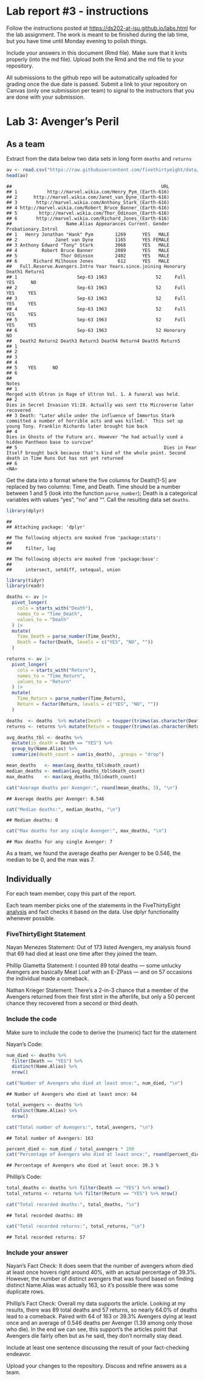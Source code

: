 
<!-- README.md is generated from README.Rmd. Please edit the README.Rmd file -->

# Lab report \#3 - instructions

Follow the instructions posted at
<https://ds202-at-isu.github.io/labs.html> for the lab assignment. The
work is meant to be finished during the lab time, but you have time
until Monday evening to polish things.

Include your answers in this document (Rmd file). Make sure that it
knits properly (into the md file). Upload both the Rmd and the md file
to your repository.

All submissions to the github repo will be automatically uploaded for
grading once the due date is passed. Submit a link to your repository on
Canvas (only one submission per team) to signal to the instructors that
you are done with your submission.

# Lab 3: Avenger’s Peril

## As a team

Extract from the data below two data sets in long form `deaths` and
`returns`

``` r
av <- read.csv("https://raw.githubusercontent.com/fivethirtyeight/data/master/avengers/avengers.csv", stringsAsFactors = FALSE)
head(av)
```

    ##                                                       URL
    ## 1           http://marvel.wikia.com/Henry_Pym_(Earth-616)
    ## 2      http://marvel.wikia.com/Janet_van_Dyne_(Earth-616)
    ## 3       http://marvel.wikia.com/Anthony_Stark_(Earth-616)
    ## 4 http://marvel.wikia.com/Robert_Bruce_Banner_(Earth-616)
    ## 5        http://marvel.wikia.com/Thor_Odinson_(Earth-616)
    ## 6       http://marvel.wikia.com/Richard_Jones_(Earth-616)
    ##                    Name.Alias Appearances Current. Gender Probationary.Introl
    ## 1   Henry Jonathan "Hank" Pym        1269      YES   MALE                    
    ## 2              Janet van Dyne        1165      YES FEMALE                    
    ## 3 Anthony Edward "Tony" Stark        3068      YES   MALE                    
    ## 4         Robert Bruce Banner        2089      YES   MALE                    
    ## 5                Thor Odinson        2402      YES   MALE                    
    ## 6      Richard Milhouse Jones         612      YES   MALE                    
    ##   Full.Reserve.Avengers.Intro Year Years.since.joining Honorary Death1 Return1
    ## 1                      Sep-63 1963                  52     Full    YES      NO
    ## 2                      Sep-63 1963                  52     Full    YES     YES
    ## 3                      Sep-63 1963                  52     Full    YES     YES
    ## 4                      Sep-63 1963                  52     Full    YES     YES
    ## 5                      Sep-63 1963                  52     Full    YES     YES
    ## 6                      Sep-63 1963                  52 Honorary     NO        
    ##   Death2 Return2 Death3 Return3 Death4 Return4 Death5 Return5
    ## 1                                                            
    ## 2                                                            
    ## 3                                                            
    ## 4                                                            
    ## 5    YES      NO                                             
    ## 6                                                            
    ##                                                                                                                                                                              Notes
    ## 1                                                                                                                Merged with Ultron in Rage of Ultron Vol. 1. A funeral was held. 
    ## 2                                                                                                  Dies in Secret Invasion V1:I8. Actually was sent tto Microverse later recovered
    ## 3 Death: "Later while under the influence of Immortus Stark committed a number of horrible acts and was killed.'  This set up young Tony. Franklin Richards later brought him back
    ## 4                                                                               Dies in Ghosts of the Future arc. However "he had actually used a hidden Pantheon base to survive"
    ## 5                                                      Dies in Fear Itself brought back because that's kind of the whole point. Second death in Time Runs Out has not yet returned
    ## 6                                                                                                                                                                             <NA>

Get the data into a format where the five columns for Death\[1-5\] are
replaced by two columns: Time, and Death. Time should be a number
between 1 and 5 (look into the function `parse_number`); Death is a
categorical variables with values “yes”, “no” and ““. Call the resulting
data set `deaths`.

``` r
library(dplyr)
```

    ## 
    ## Attaching package: 'dplyr'

    ## The following objects are masked from 'package:stats':
    ## 
    ##     filter, lag

    ## The following objects are masked from 'package:base':
    ## 
    ##     intersect, setdiff, setequal, union

``` r
library(tidyr)
library(readr)

deaths <- av |>
  pivot_longer(
    cols = starts_with("Death"),
    names_to = "Time_Death",
    values_to = "Death"
  ) |>
  mutate(
    Time_Death = parse_number(Time_Death),
    Death = factor(Death, levels = c("YES", "NO", ""))
  )

returns <- av |>
  pivot_longer(
    cols = starts_with("Return"),
    names_to = "Time_Return",
    values_to = "Return"
  ) |>
  mutate(
    Time_Return = parse_number(Time_Return),
    Return = factor(Return, levels = c("YES", "NO", ""))
  )
```

``` r
deaths  <- deaths  %>% mutate(Death  = toupper(trimws(as.character(Death))))
returns <- returns %>% mutate(Return = toupper(trimws(as.character(Return))))

avg_deaths_tbl <- deaths %>%
  mutate(is_death = Death == "YES") %>%
  group_by(Name.Alias) %>%
  summarize(death_count = sum(is_death), .groups = "drop")

mean_deaths   <- mean(avg_deaths_tbl$death_count)
median_deaths <- median(avg_deaths_tbl$death_count)
max_deaths    <- max(avg_deaths_tbl$death_count)

cat("Average deaths per Avenger:", round(mean_deaths, 3), "\n")
```

    ## Average deaths per Avenger: 0.546

``` r
cat("Median deaths:", median_deaths, "\n")
```

    ## Median deaths: 0

``` r
cat("Max deaths for any single Avenger:", max_deaths, "\n")
```

    ## Max deaths for any single Avenger: 7

As a team, we found the average deaths per Avenger to be 0.546, the
median to be 0, and the max was 7.

## Individually

For each team member, copy this part of the report.

Each team member picks one of the statements in the FiveThirtyEight
[analysis](https://fivethirtyeight.com/features/avengers-death-comics-age-of-ultron/)
and fact checks it based on the data. Use dplyr functionality whenever
possible.

### FiveThirtyEight Statement

Nayan Menezes Statement: Out of 173 listed Avengers, my analysis found
that 69 had died at least one time after they joined the team.

Phillip Giametta Statement: I counted 89 total deaths — some unlucky
Avengers are basically Meat Loaf with an E-ZPass — and on 57 occasions
the individual made a comeback.

Nathan Krieger Statement: There’s a 2-in-3 chance that a member of the Avengers returned from their first stint in the afterlife, but only a 50 percent chance they recovered from a second or third death.

### Include the code

Make sure to include the code to derive the (numeric) fact for the
statement

Nayan’s Code:

``` r
num_died <- deaths %>%
  filter(Death == "YES") %>%
  distinct(Name.Alias) %>%
  nrow()

cat("Number of Avengers who died at least once:", num_died, "\n")
```

    ## Number of Avengers who died at least once: 64

``` r
total_avengers <- deaths %>%
  distinct(Name.Alias) %>%
  nrow()

cat("Total number of Avengers:", total_avengers, "\n")
```

    ## Total number of Avengers: 163

``` r
percent_died <- num_died / total_avengers * 100
cat("Percentage of Avengers who died at least once:", round(percent_died, 1), "%\n")
```

    ## Percentage of Avengers who died at least once: 39.3 %

Phillip’s Code:

``` r
total_deaths <- deaths %>% filter(Death == "YES") %>% nrow()
total_returns <- returns %>% filter(Return == "YES") %>% nrow()

cat("Total recorded deaths:", total_deaths, "\n")
```

    ## Total recorded deaths: 89

``` r
cat("Total recorded returns:", total_returns, "\n")
```

    ## Total recorded returns: 57

### Include your answer

Nayan’s Fact Check: It does seem that the number of avengers whom died
at least once hovers right around 40%, with an actual percentage of
39.3%. However, the number of distinct avengers that was found based on
finding distinct Name.Alias was actually 163, so it’s possible there was
some duplicate rows.

Phillip’s Fact Check: Overall my data supports the article. Looking at
my results, there was 89 total deaths and 57 returns, so nearly 64.0% of
deaths lead to a comeback. Paired with 64 of 163 or 39.3% Avengers dying
at least once and an average of 0.546 deaths per Avenger (1.39 among
only those who die). In the end we can see, this support’s the articles
point that Avengers die fairly often but as he said, they don’t normally
stay dead.

Include at least one sentence discussing the result of your
fact-checking endeavor.

Upload your changes to the repository. Discuss and refine answers as a
team.

